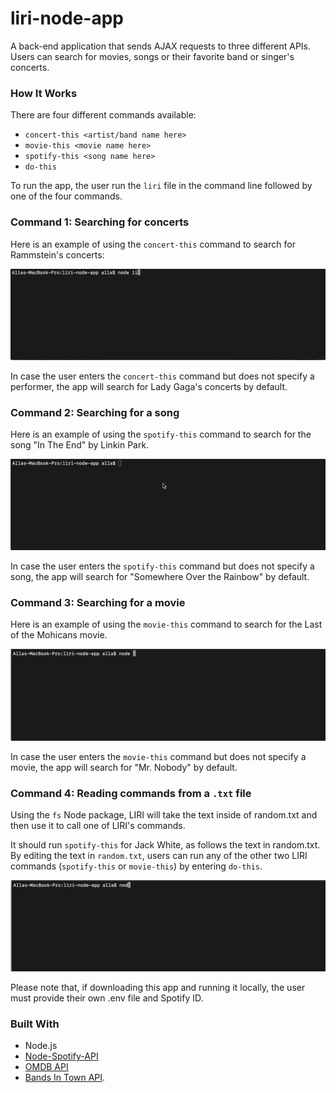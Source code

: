 # liri-node-app

A back-end application that sends AJAX requests to three different APIs. Users can search for movies, songs or their favorite band or singer's concerts.

### How It Works

There are four different commands available: 
* `concert-this <artist/band name here>` 
* `movie-this <movie name here>` 
* `spotify-this <song name here>` 
* `do-this`

To run the app, the user run the `liri` file in the command line followed by one of the four commands. 

### Command 1: Searching for concerts

Here is an example of using the `concert-this` command to search for Rammstein's concerts:

![](/assets/Concert-this.gif)

In case the user enters the `concert-this` command but does not specify a performer, the app will search for Lady Gaga's concerts by default. 

### Command 2: Searching for a song

Here is an example of using the `spotify-this` command to search for the song "In The End" by Linkin Park. 

![](/assets/Song.gif)

In case the user enters the `spotify-this` command but does not specify a song, the app will search for "Somewhere Over the Rainbow" by default.

### Command 3: Searching for a movie

Here is an example of using the `movie-this` command to search for the Last of the Mohicans movie. 

![](/assets/Movie.gif)

In case the user enters the `movie-this` command but does not specify a movie, the app will search for "Mr. Nobody" by default.

### Command 4: Reading commands from a `.txt` file

Using the `fs` Node package, LIRI will take the text inside of random.txt and then use it to call one of LIRI's commands.

It should run `spotify-this` for Jack White, as follows the text in random.txt. By editing the text in `random.txt`, users can run any of the other two LIRI commands (`spotify-this` or `movie-this`) by entering `do-this`. 

![](/assets/do-this.gif)

Please note that, if downloading this app and running it locally, the user must provide their own .env file and Spotify ID. 

### Built With
* Node.js 
* [Node-Spotify-API](https://www.npmjs.com/package/node-spotify-api)
* [OMDB API](http://www.omdbapi.com/)
* [Bands In Town API](https://www.artists.bandsintown.com). 
